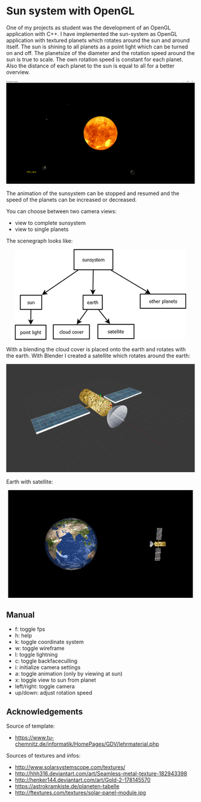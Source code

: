 # Sun system with OpenGL
One of my projects as student was the development of an OpenGL application with C++. I have implemented the sun-system as OpenGL application with textured planets which rotates around the sun and around itself. The sun is shining to all planets as a point light which can be turned on and off.
The planetsize of the diameter and the rotation speed around the sun is true to scale. The own rotation speed is constant for each planet. Also the distance of each planet to the sun is equal to all for a better overview.

<p align="center">
  <img alt="sunsystem" src="/screenshots/sunsystem.png">
</p>

The animation of the sunsystem can be stopped and resumed and the speed of the planets can be increased or decreased.

You can choose between two camera views:
- view to complete sunsystem 
- view to single planets

The scenegraph looks like:

<p align="center">
  <img alt="scenegraph" src="/res/other/scenegraph.png">
</p>

With a blending the cloud cover is placed onto the earth and rotates with the earth. With Blender I created a satellite which rotates around the earth:

<p align="center">
  <img alt="scenegraph" src="/screenshots/satellite.png">
</p>

Earth with satellite:

<p align="center">
  <img alt="scenegraph" src="/screenshots/earth.png">
</p>

## Manual

- f: toggle fps
- h: help
- k: toggle coordinate system 
- w: toggle wireframe
- l: toggle lightning
- c: toggle backfaceculling
- i: initialize camera settings
- a: toggle animation (only by viewing at sun)
- x: toggle view to sun from planet
- left/right: toggle camera
- up/down: adjust rotation speed 

## Acknowledgements

Source of template:
- https://www.tu-chemnitz.de/informatik/HomePages/GDV/lehrmaterial.php

Sources of textures and infos:
- http://www.solarsystemscope.com/textures/
- http://hhh316.deviantart.com/art/Seamless-metal-texture-182943398
- http://henker144.deviantart.com/art/Gold-2-178145570
- https://astrokramkiste.de/planeten-tabelle
- http://ftextures.com/textures/solar-panel-module.jpg